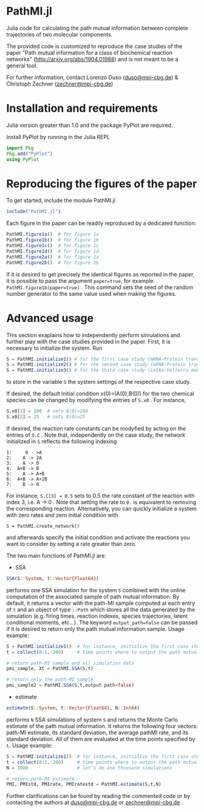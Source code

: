 # PathMI.jl
Julia code for calculating the path mutual information between complete trajectories of two molecular components.

The provided code is customized to reproduce the case studies of the paper "Path mutual information for a class of biochemical reaction networks" (http://arxiv.org/abs/1904.01988) and is not meant to be a general tool. 

For further information, contact Lorenzo Duso (duso@mpi-cbg.de) & Christoph Zechner (zechner@mpi-cbg.de)

# Installation and requirements

Julia version greater than 1.0 and the package PyPlot are required.

Install PyPlot by running in the Julia REPL
```julia
import Pkg
Pkg.add("PyPlot")
using PyPlot
```

# Reproducing the figures of the paper

To get started, include the module PathMI.jl
```julia
include("PathMI.jl")
```
Each figure in the paper can be readily reproduced by a dedicated function: 
```julia
PathMI.figure1a()  # for figure 1a
PathMI.figure1b()  # for figure 1b
PathMI.figure1c()  # for figure 1c
PathMI.figure1d()  # for figure 1d
PathMI.figure2a()  # for figure 2a
PathMI.figure2b()  # for figure 2b
```
If it is desired to get precisely the identical figures as reported in the paper, it is possible to pass the argument ` paper=true `, for example `PathMI.figure1b(paper=true)` . This command sets the seed of the random number generator to the same value used when making the figures.

# Advanced usage

This section exaplains how to independently perform simulations and further play with the case studies provided in the paper. 
First, it is necessary to initialize the system. Run
```julia
S = PathMI.initialize1() # for the first case study (mRNA-Protein transcription)
S = PathMI.initialize2() # for the second case study (mRNA-Protein transcription, transient behavior)
S = PathMI.initialize3() # for the third case study (Lotka-Volterra model)
```
to store in the variable `S` the system settings of the respective case study. 

If desired, the default initial condition x(0)=(A(0),B(0)) for the two chemical species can be changed by modifying the entries of `S.x0` . For instance,
```julia
S.x0[1] = 100  # sets A(0)=100
S.x0[2] = 25   # sets B(0)=25
```
If desired, the reaction rate constants can be modyfied by acting on the entries of `S.C` . Note that, independently on the case study, the network initialized in `S` reflects the following indexing
```
1:     0 - >A
2:    A -> 2A
3:    A -> 0
4:  A+B -> B
5:    A -> A+B
6:  A+B -> A+2B
7:    B -> 0
```
For instance, `S.C[3] = 0.5` sets to 0.5 the rate constant of the reaction with index 3, i.e. A -> 0 . Note that setting the rate to `0.` is equivalent to removing the corresponding reaction. Alternatively, you can quickly initialize a system with zero rates and zero initial condition with
```
S = PathMI.create_network() 
``` 
and afterwards specify the initial condition and activate the reactions you want to consider by setting a rate greater than zero.

The two main functions of PathMI.jl are:
- SSA
```julia 
SSA(S::System, t::Vector{Float64})
```
performs one SSA simulation for the system `S` combined with the online computation of the associated sample of path mutual information. By default, it returns a vector with the path-MI sample computed at each entry of `t` and an object of type `::Path` which stores all the data generated by the simulation (e.g. firing times, reaction indexes, species trajectories, latent conditional moments, etc...). The keyword `output_path=false` can be passed if it is desired to return only the path mutual information sample.
Usage example:
```julia
S = PathMI.initialize1()  # for instance, initialize the first case study
t = collect(0:1.:200)     # time points where to output the path mutual information

# return path-MI sample and all simulation data
pmi_sample, Xt = PathMI.SSA(S,t)

# return only the path-MI sample
pmi_sample2 = PathMI.SSA(S,t,output-path=false)

```

- estimate
```julia
estimate(S::System, t::Vector{Float64}, N::Int64)
```
performs `N` SSA simulations of system `S` and returns the Monte Carlo estimate of the path mutual information. It returns the following four vectors: path-MI estimate, its standard deviation, the average pathMI rate, and its standard deviation. All of them are evaluated at the time points specified by `t`.
Usage example:
```julia
S = PathMI.initialize1()  # for instance, initialize the first case study
t = collect(0:1.:200)     # time points where to output the path mutual information
N = 1000                  # let's do one thousand simulations

# return path-MI estimate
PMI, PMIstd, PMIrate, PMIratestd = PathMI.estimate(S,t,N)
```

Further clarifications can be found by reading the commented code or by contacting the authors at duso@mpi-cbg.de or zechner@mpi-cbg.de . 


